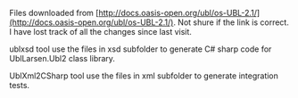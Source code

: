Files downloaded from [http://docs.oasis-open.org/ubl/os-UBL-2.1/](http://docs.oasis-open.org/ubl/os-UBL-2.1/).
Not shure if the link is correct.
I have lost track of all the changes since last visit.

ublxsd tool use the files in xsd subfolder to generate C# sharp code for UblLarsen.Ubl2 class library.

UblXml2CSharp tool use the files in xml subfolder to generate integration tests.
